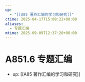 ```yaml
---
up:
  - "[[A85 著作汇编的学习和研究]]"
ctime: 2025-04-17T15:08:22+08:00
aliases:
  - 专题汇编
mtime: 2025-09-09T12:37:20+08:00
---
```


# A851.6 专题汇编

- up: [[A85 著作汇编的学习和研究]]
